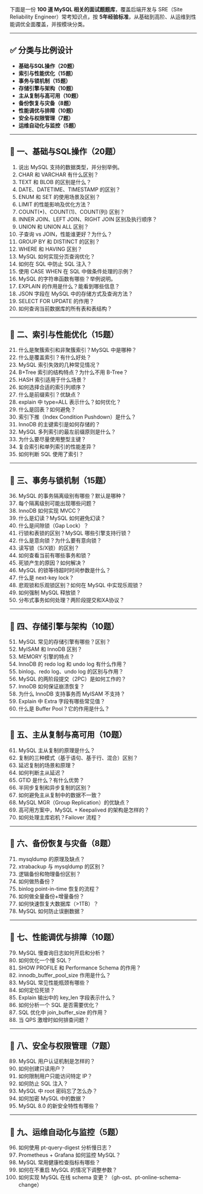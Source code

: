 下面是一份 **100 道 MySQL 相关的面试题题库**，覆盖后端开发与 SRE（Site Reliability Engineer）常考知识点，按 **5年经验标准**，从基础到高阶、从运维到性能调优全面覆盖，并按模块分类。

---

## ✅ 分类与比例设计

* **基础与SQL操作（20题）**
* **索引与性能优化（15题）**
* **事务与锁机制（15题）**
* **存储引擎与架构（10题）**
* **主从复制与高可用（10题）**
* **备份恢复与灾备（8题）**
* **性能调优与排障（10题）**
* **安全与权限管理（7题）**
* **运维自动化与监控（5题）**

---

## 🔹 一、基础与SQL操作（20题）

1. 说出 MySQL 支持的数据类型，并分别举例。
2. CHAR 和 VARCHAR 有什么区别？
3. TEXT 和 BLOB 的区别是什么？
4. DATE、DATETIME、TIMESTAMP 的区别？
5. ENUM 和 SET 的使用场景及区别？
6. LIMIT 的性能影响及优化方法？
7. COUNT(\*)、COUNT(1)、COUNT(列) 区别？
8. INNER JOIN、LEFT JOIN、RIGHT JOIN 区别及执行顺序？
9. UNION 和 UNION ALL 区别？
10. 子查询 vs JOIN，性能谁更好？为什么？
11. GROUP BY 和 DISTINCT 的区别？
12. WHERE 和 HAVING 区别？
13. MySQL 如何实现分页查询优化？
14. 如何在 SQL 中防止 SQL 注入？
15. 使用 CASE WHEN 在 SQL 中做条件处理的示例？
16. MySQL 的字符串函数有哪些？举例说明。
17. EXPLAIN 的作用是什么？能看到哪些信息？
18. JSON 字段在 MySQL 中的存储方式及查询方法？
19. SELECT FOR UPDATE 的作用？
20. 如何查询当前数据库的所有表和表结构？

---

## 🔹 二、索引与性能优化（15题）

21. 什么是聚簇索引和非聚簇索引？MySQL 中是哪种？
22. 什么是覆盖索引？有什么好处？
23. MySQL 索引失效的几种常见情况？
24. B+Tree 索引的结构特点？为什么不用 B-Tree？
25. HASH 索引适用于什么场景？
26. 如何选择合适的索引列顺序？
27. 什么是前缀索引？优缺点？
28. explain 中 type=ALL 表示什么？如何优化？
29. 什么是回表？如何避免？
30. 索引下推（Index Condition Pushdown）是什么？
31. InnoDB 的主键索引是如何存储的？
32. MySQL 多列索引的最左前缀原则是什么？
33. 为什么要尽量使用整型主键？
34. 复合索引和单列索引的性能差异？
35. 如何判断 SQL 使用了索引？

---

## 🔹 三、事务与锁机制（15题）

36. MySQL 的事务隔离级别有哪些？默认是哪种？
37. 每个隔离级别可能出现哪些问题？
38. InnoDB 如何实现 MVCC？
39. 什么是幻读？MySQL 如何避免幻读？
40. 什么是间隙锁（Gap Lock）？
41. 行锁和表锁的区别？MySQL 哪些引擎支持行锁？
42. 什么是意向锁？为什么要有意向锁？
43. 读写锁（S/X锁）的区别？
44. 如何查看当前有哪些事务和锁？
45. 死锁产生的原因？如何解决？
46. MySQL 的锁等待超时时间参数是什么？
47. 什么是 next-key lock？
48. 悲观锁和乐观锁区别？如何在 MySQL 中实现乐观锁？
49. 如何强制 MySQL 释放锁？
50. 分布式事务如何处理？两阶段提交和XA协议？

---

## 🔹 四、存储引擎与架构（10题）

51. MySQL 常见的存储引擎有哪些？区别？
52. MyISAM 和 InnoDB 区别？
53. MEMORY 引擎的特点？
54. InnoDB 的 redo log 和 undo log 有什么作用？
55. binlog、redo log、undo log 的区别与作用？
56. MySQL 的两阶段提交（2PC）是如何工作的？
57. InnoDB 如何保证崩溃恢复？
58. 为什么 InnoDB 支持事务而 MyISAM 不支持？
59. Explain 中 Extra 字段有哪些常见值？
60. 什么是 Buffer Pool？它的作用是什么？

---

## 🔹 五、主从复制与高可用（10题）

61. MySQL 主从复制的原理是什么？
62. 复制的三种模式（基于语句、基于行、混合）区别？
63. 延迟复制的场景和原理？
64. 如何判断主从延迟？
65. GTID 是什么？有什么优势？
66. 半同步复制和异步复制的区别？
67. 如何避免主从复制中的数据不一致？
68. MySQL MGR（Group Replication）的优缺点？
69. 高可用方案中，MySQL + Keepalived 的架构是怎样的？
70. 如何处理主库宕机？Failover 流程？

---

## 🔹 六、备份恢复与灾备（8题）

71. mysqldump 的原理及缺点？
72. xtrabackup 与 mysqldump 的区别？
73. 逻辑备份和物理备份区别？
74. 如何做热备份？
75. binlog point-in-time 恢复的流程？
76. 如何做全量备份+增量备份？
77. 如何快速恢复大数据库（>1TB）？
78. MySQL 如何防止误删数据？

---

## 🔹 七、性能调优与排障（10题）

79. MySQL 慢查询日志如何开启和分析？
80. 如何优化一个慢 SQL？
81. SHOW PROFILE 和 Performance Schema 的作用？
82. innodb\_buffer\_pool\_size 作用是什么？
83. MySQL 常见性能瓶颈有哪些？
84. 如何定位死锁？
85. Explain 输出中的 key\_len 字段表示什么？
86. 如何分析一个 SQL 是否需要优化？
87. SQL 优化中 join\_buffer\_size 的作用？
88. 当 QPS 激增时如何排查问题？

---

## 🔹 八、安全与权限管理（7题）

89. MySQL 用户认证机制是怎样的？
90. 如何创建只读用户？
91. 如何限制用户只能访问特定 IP？
92. 如何防止 SQL 注入？
93. MySQL 中 root 密码忘了怎么办？
94. 如何加密 MySQL 中的数据？
95. MySQL 8.0 的新安全特性有哪些？

---

## 🔹 九、运维自动化与监控（5题）

96. 如何使用 pt-query-digest 分析慢日志？
97. Prometheus + Grafana 如何监控 MySQL？
98. MySQL 常用健康检查指标有哪些？
99. 如何在不重启 MySQL 的情况下调整参数？
100. 如何实现 MySQL 在线 schema 变更？（gh-ost、pt-online-schema-change）

